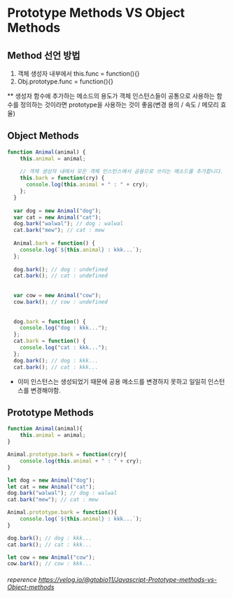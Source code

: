 # Prototype Methods VS Object Methods

## Method 선언 방법

1. 객체 생성자 내부에서 this.func = function(){}
2. Obj.prototype.func = function(){}
   
** 생성자 함수에 추가하는 메소드의 용도가 객체 인스턴스들이 공통으로 사용하는 함수를 정의하는 것이라면 prototype을 사용하는 것이 좋음(변경 용의 / 속도 / 메모리 효율)
  
## Object Methods
```javascript
function Animal(animal) {
    this.animal = animal;
  
    // 객체 생성자 내에서 모든 객체 인스턴스에서 공용으로 쓰이는 메소드를 추가합니다.
    this.bark = function(cry) {
      console.log(this.animal + " : " + cry);
    };
  }
  
  var dog = new Animal("dog");
  var cat = new Animal("cat");
  dog.bark("walwal"); // dog : walwal
  cat.bark("mew"); // cat : mew
  
  Animal.bark = function() {
    console.log(`${this.animal} : kkk...`);
  };
  
  dog.bark(); // dog : undefined
  cat.bark(); // cat : undefined
  
  
  var cow = new Animal("cow");
  cow.bark(); // cow : undefined
  
  
  dog.bark = function() {
    console.log("dog : kkk...");
  };
  cat.bark = function() {
    console.log("cat : kkk...");
  };
  dog.bark(); // dog : kkk...
  cat.bark(); // cat : kkk...
```
- 이미 인스턴스는 생성되었기 때문에 공용 메소드를 변경하지 못하고 일일히 인스턴스를 변경해야함.

## Prototype Methods
```javascript
function Animal(animal){
    this.animal = animal;
}

Animal.prototype.bark = function(cry){
    console.log(this.animal + " : " + cry);
}

let dog = new Animal("dog");
let cat = new Animal("cat");
dog.bark("walwal"); // dog : walwal
cat.bark("mew"); // cat : mew

Animal.prototype.bark = function(){
    console.log(`${this.animal} : kkk...`);
}

dog.bark(); // dog : kkk...
cat.bark(); // cat : kkk...

let cow = new Animal("cow");
cow.bark(); // cow : kkk...
```

###### reperence https://velog.io/@gtobio11/Javascript-Prototype-methods-vs-Object-methods